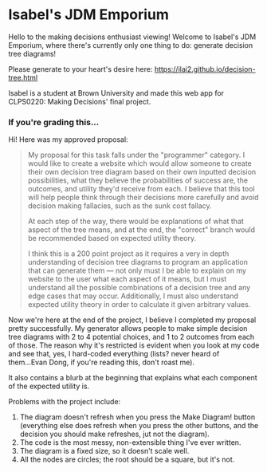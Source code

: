 # Isabel's JDM Emporium
Hello to the making decisions enthusiast viewing! Welcome to Isabel's JDM Emporium, where there's currently only one thing to do: generate decision tree diagrams!

Please generate to your heart's desire here: https://ilai2.github.io/decision-tree.html

Isabel is a student at Brown University and made this web app for CLPS0220: Making Decisions' final project. 

### If you're grading this...
Hi! Here was my approved proposal:

> My proposal for this task falls under the "programmer" category. I would like to create a website which would allow someone to create their own decision tree diagram based on their own inputted decision possibilities, what they believe the probabilities of success are, the outcomes, and utility they'd receive from each. I believe that this tool will help people think through their decisions more carefully and avoid decision making fallacies, such as the sunk cost fallacy.
>
>At each step of the way, there would be explanations of what that aspect of the tree means, and at the end, the "correct" branch would be recommended based on expected utility theory.
>
>I think this is a 200 point project as it requires a very in depth understanding of decision tree diagrams to program an application that can generate them — not only must I be able to explain on my website to the user what each aspect of it means, but I must understand all the possible combinations of a decision tree and any edge cases that may occur. Additionally, I must also understand expected utility theory in order to calculate it given arbitrary values.

Now we're here at the end of the project, I believe I completed my proposal pretty successfully. My generator allows people to make simple decision tree diagrams with 2 to 4 potential choices, and 1 to 2 outcomes from each of those. The reason why it's restricted is evident when you look at my code and see that, yes, I hard-coded everything (lists? never heard of them...Evan Dong, if you're reading this, don't roast me). 

It also contains a blurb at the beginning that explains what each component of the expected utility is. 

Problems with the project include:
1. The diagram doesn't refresh when you press the Make Diagram! button (everything else does refresh when you press the other buttons, and the decision you should make refreshes, jut not the diagram).
2. The code is the most messy, non-extensible thing I've ever written.
3. The diagram is a fixed size, so it doesn't scale well.
4. All the nodes are circles; the root should be a square, but it's not.
